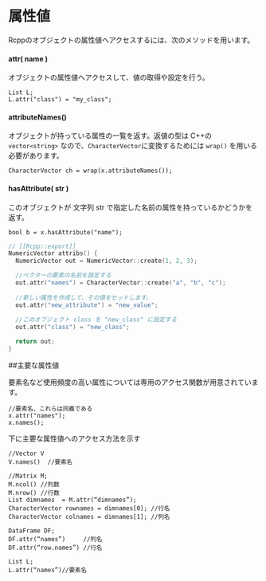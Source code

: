 # 属性値

Rcppのオブジェクトの属性値へアクセスするには、次のメソッドを用います。

#### attr( name )

オブジェクトの属性値へアクセスして、値の取得や設定を行う。

```
List L;
L.attr("class") = "my_class";
```

#### attributeNames()

オブジェクトが持っている属性の一覧を返す。返値の型は C++の`vector<string>` なので、`CharacterVector`に変換するためには `wrap()` を用いる必要があります。

```
CharacterVector ch = wrap(x.attributeNames());
```
#### hasAttribute( str )

このオブジェクトが 文字列 str で指定した名前の属性を持っているかどうかを返す。

```
bool b = x.hasAttribute("name");
```

```cpp
// [[Rcpp::export]]
NumericVector attribs() {
  NumericVector out = NumericVector::create(1, 2, 3);

  //ベクターの要素の名前を設定する
  out.attr("names") = CharacterVector::create("a", "b", "c");
  
  //新しい属性を作成して、その値をセットします。
  out.attr("new_attribute") = "new_value";
  
  //このオブジェクト class を "new_class" に設定する
  out.attr("class") = "new_class";

  return out;
}
```

##主要な属性値

要素名など使用頻度の高い属性については専用のアクセス関数が用意されています。

```
//要素名、これらは同義である
x.attr("names");
x.names();
```

下に主要な属性値へのアクセス方法を示す

```
//Vector V
V.names()  //要素名

//Matrix M;
M.ncol() //列数
M.nrow() //行数
List dimnames  = M.attr(“dimnames”);
CharacterVector rownames = dimnames[0]; //行名
CharacterVector colnames = dimnames[1]; //列名

DataFrame DF;
DF.attr(“names”)     //列名
DF.attr(“row.names”) //行名

List L;
L.attr(“names”)//要素名
```


















